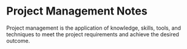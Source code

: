 # Project Management Notes

Project management is the application of knowledge,
skills, tools, and techniques to meet the project requirements and
achieve the desired outcome. 